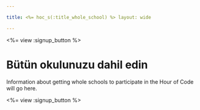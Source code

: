 ```yaml
---

title: <%= hoc_s(:title_whole_school) %> layout: wide

---
```


<%= view :signup_button %>

# Bütün okulunuzu dahil edin

Information about getting whole schools to participate in the Hour of Code will go here.

<%= view :signup_button %>